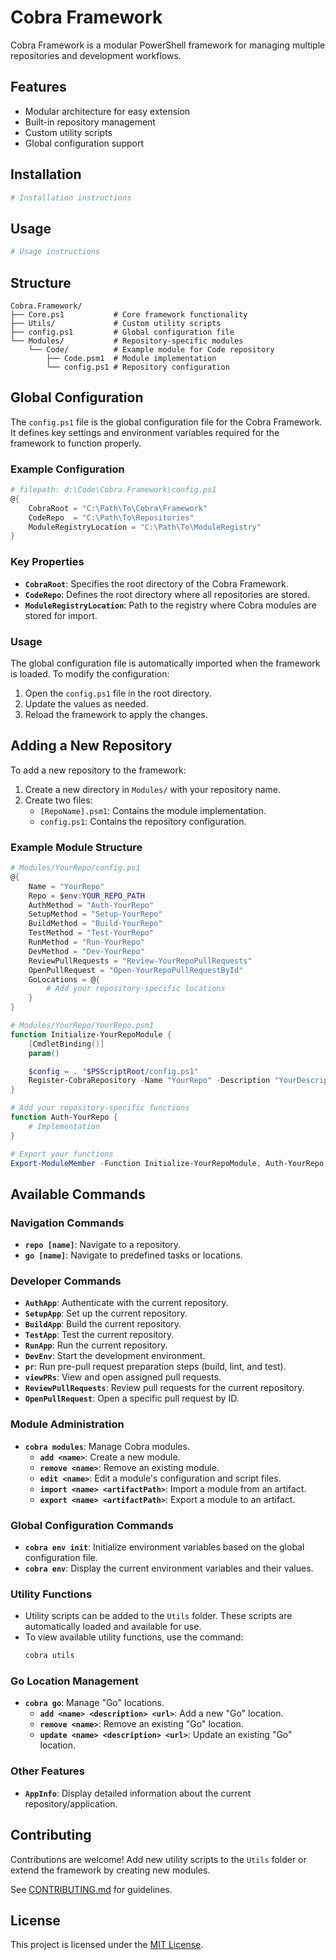 # Cobra Framework

Cobra Framework is a modular PowerShell framework for managing multiple repositories and development workflows.

## Features

- Modular architecture for easy extension
- Built-in repository management
- Custom utility scripts
- Global configuration support

## Installation

```bash
# Installation instructions
```

## Usage

```bash
# Usage instructions
```

## Structure

```
Cobra.Framework/
├── Core.ps1           # Core framework functionality
├── Utils/             # Custom utility scripts
├── config.ps1         # Global configuration file
└── Modules/           # Repository-specific modules
    └── Code/          # Example module for Code repository
        ├── Code.psm1  # Module implementation
        └── config.ps1 # Repository configuration
```

## Global Configuration

The `config.ps1` file is the global configuration file for the Cobra Framework. It defines key settings and environment variables required for the framework to function properly.

### Example Configuration

```powershell
# filepath: d:\Code\Cobra.Framework\config.ps1
@{
    CobraRoot = "C:\Path\To\Cobra\Framework"
    CodeRepo  = "C:\Path\To\Repositories"
    ModuleRegistryLocation = "C:\Path\To\ModuleRegistry"
}
```

### Key Properties

- **`CobraRoot`**: Specifies the root directory of the Cobra Framework.
- **`CodeRepo`**: Defines the root directory where all repositories are stored.
- **`ModuleRegistryLocation`**: Path to the registry where Cobra modules are stored for import.

### Usage

The global configuration file is automatically imported when the framework is loaded. To modify the configuration:

1. Open the `config.ps1` file in the root directory.
2. Update the values as needed.
3. Reload the framework to apply the changes.

## Adding a New Repository

To add a new repository to the framework:

1. Create a new directory in `Modules/` with your repository name.
2. Create two files:
   - `[RepoName].psm1`: Contains the module implementation.
   - `config.ps1`: Contains the repository configuration.

### Example Module Structure

```powershell
# Modules/YourRepo/config.ps1
@{
    Name = "YourRepo"
    Repo = $env:YOUR_REPO_PATH
    AuthMethod = "Auth-YourRepo"
    SetupMethod = "Setup-YourRepo"
    BuildMethod = "Build-YourRepo"
    TestMethod = "Test-YourRepo"
    RunMethod = "Run-YourRepo"
    DevMethod = "Dev-YourRepo"
    ReviewPullRequests = "Review-YourRepoPullRequests"
    OpenPullRequest = "Open-YourRepoPullRequestById"
    GoLocations = @{
        # Add your repository-specific locations
    }
}

# Modules/YourRepo/YourRepo.psm1
function Initialize-YourRepoModule {
    [CmdletBinding()]
    param()

    $config = . "$PSScriptRoot/config.ps1"
    Register-CobraRepository -Name "YourRepo" -Description "YourDescription" -Config $config
}

# Add your repository-specific functions
function Auth-YourRepo {
    # Implementation
}

# Export your functions
Export-ModuleMember -Function Initialize-YourRepoModule, Auth-YourRepo, ...
```

## Available Commands

### Navigation Commands

- **`repo [name]`**: Navigate to a repository.
- **`go [name]`**: Navigate to predefined tasks or locations.

### Developer Commands

- **`AuthApp`**: Authenticate with the current repository.
- **`SetupApp`**: Set up the current repository.
- **`BuildApp`**: Build the current repository.
- **`TestApp`**: Test the current repository.
- **`RunApp`**: Run the current repository.
- **`DevEnv`**: Start the development environment.
- **`pr`**: Run pre-pull request preparation steps (build, lint, and test).
- **`viewPRs`**: View and open assigned pull requests.
- **`ReviewPullRequests`**: Review pull requests for the current repository.
- **`OpenPullRequest`**: Open a specific pull request by ID.

### Module Administration

- **`cobra modules`**: Manage Cobra modules.
  - **`add <name>`**: Create a new module.
  - **`remove <name>`**: Remove an existing module.
  - **`edit <name>`**: Edit a module's configuration and script files.
  - **`import <name> <artifactPath>`**: Import a module from an artifact.
  - **`export <name> <artifactPath>`**: Export a module to an artifact.

### Global Configuration Commands

- **`cobra env init`**: Initialize environment variables based on the global configuration file.
- **`cobra env`**: Display the current environment variables and their values.

### Utility Functions

- Utility scripts can be added to the `Utils` folder. These scripts are automatically loaded and available for use.
- To view available utility functions, use the command:
  ```powershell
  cobra utils
  ```

### Go Location Management

- **`cobra go`**: Manage "Go" locations.
  - **`add <name> <description> <url>`**: Add a new "Go" location.
  - **`remove <name>`**: Remove an existing "Go" location.
  - **`update <name> <description> <url>`**: Update an existing "Go" location.

### Other Features

- **`AppInfo`**: Display detailed information about the current repository/application.

## Contributing

Contributions are welcome! Add new utility scripts to the `Utils` folder or extend the framework by creating new modules.

See [CONTRIBUTING.md](CONTRIBUTING.md) for guidelines.

## License

This project is licensed under the [MIT License](LICENSE).
